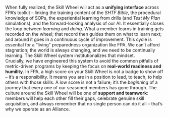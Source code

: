 When fully realized, the Skill Wheel will act as a **unifying interface** across FPA’s toolkit – linking the training content of the _SHTF Bible_, the procedural knowledge of SOPs, the experiential learning from drills (and _Test My Plan_ simulations), and the forward-looking analysis of our AI. It essentially closes the loop between _learning_ and _doing_. What a member learns in training gets recorded on the wheel; that record then guides them on what to learn next; and around it goes in a continuous cycle of improvement. This cycle is essential for a “living” preparedness organization like FPA. We can’t afford stagnation; the world is always changing, and we need to be continually learning. The Skill Wheel system institutionalizes that mindset.  
Crucially, we have engineered this system to avoid the common pitfalls of metric-driven programs by keeping the focus on **real-world readiness and humility**. In FPA, a high score on your Skill Wheel is not a badge to show off – it’s a responsibility. It means you are in a position to lead, to teach, to help others with those skills. A low score is not a failure; it’s the _beginning_ of a journey that every one of our seasoned members has gone through. The culture around the Skill Wheel will be one of **support and teamwork**: members will help each other fill their gaps, celebrate genuine skill acquisition, and always remember that no single person can do it all – that’s why we operate as an Alliance.